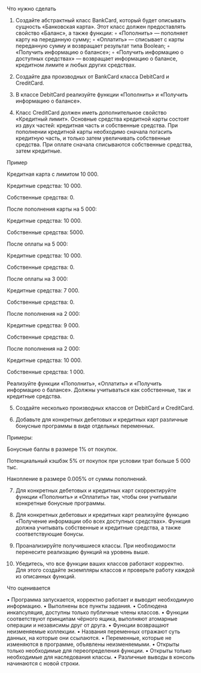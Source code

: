 Что нужно сделать
1. Создайте абстрактный класс BankCard, который будет описывать сущность «Банковская карта». Этот класс должен предоставлять свойство «Баланс», а также функции:
◦ «Пополнить» — пополняет карту на переданную сумму;
◦ «Оплатить» — списывает с карты переданную сумму и возвращает результат типа Boolean;
◦ «Получить информацию о балансе»;
◦ «Получить информацию о доступных средствах» — возвращает информацию о балансе, кредитном лимите и любых других средствах.

2. Создайте два производных от BankCard класса DebitCard и CreditCard.

3. В классе DebitCard реализуйте функции «Пополнить» и «Получить информацию о балансе».

4. Класс CreditCard должен иметь дополнительное свойство «Кредитный лимит». Основные средства кредитной карты состоят из двух частей: кредитная часть и собственные средства.
При пополнении кредитной карты необходимо сначала погасить кредитную часть, и только затем увеличивать собственные средства.
При оплате сначала списываются собственные средства, затем кредитные. 

Пример

Кредитная карта с лимитом 10 000.

Кредитные средства: 10 000.

Собственные средства: 0.


После пополнения карты на 5 000:

Кредитные средства: 10 000.

Собственные средства: 5000.


После оплаты на 5 000:

Кредитные средства: 10 000.

Собственные средства: 0.


После оплаты на 3 000:

Кредитные средства: 7 000.

Собственные средства: 0.


После пополнения на 2 000:

Кредитные средства: 9 000.

Собственные средства: 0.


После пополнения на 2 000:

Кредитные средства: 10 000.

Собственные средства: 1 000.

Реализуйте функции «Пополнить», «Оплатить» и «Получить информацию о балансе». Должны учитываться как собственные, так и кредитные средства. 
   
 5. Создайте несколько производных классов от DebitCard и CreditCard.
  
6. Добавьте для конкретных дебетовых и кредитных карт различные бонусные программы в виде отдельных переменных.

Примеры:

Бонусные баллы в размере 1% от покупок.

Потенциальный кэшбэк 5% от покупок при условии трат больше 5 000 тыс.

Накопление в размере 0.005% от суммы пополнений.

7. Для конкретных дебетовых и кредитных карт скорректируйте функции «Пополнить» и «Оплатить» так, чтобы они учитывали конкретные бонусные программы.

8. Для конкретных дебетовых и кредитных карт реализуйте функцию «Получение информации обо всех доступных средствах». Функция должна учитывать собственные и кредитные средства, а также соответствующие бонусы.

9. Проанализируйте получившиеся классы. При необходимости перенесите реализацию функций на уровень выше.

10. Убедитесь, что все функции ваших классов работают корректно. Для этого создайте экземпляры классов и проверьте работу каждой из описанных функций.

Что оценивается

• Программа запускается, корректно работает и выводит необходимую информацию.
• Выполнены все пункты задания.
• Соблюдена инкапсуляция, доступны только публичные члены классов.
• Функции соответствуют принципам чёрного ящика, выполняют атомарные операции и независимы друг от друга.
• Функции возвращают неизменяемые коллекции.
• Названия переменных отражают суть данных, на которые они ссылаются.
• Переменные, которые не изменяются в программе, объявлены неизменяемыми.
• Открыты только необходимые для переопределения функции.
• Открыты только необходимые для наследования классы.
• Различные выводы в консоль начинаются с новой строки.
